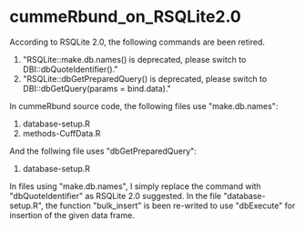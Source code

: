 # cummeRbund_on_RSQLite2.0

According to RSQLite 2.0, the following commands are been retired.
1. "RSQLite::make.db.names() is deprecated, please switch to DBI::dbQuoteIdentifier()."
2. "RSQLite::dbGetPreparedQuery() is deprecated, please switch to DBI::dbGetQuery(params = bind.data)."

In cummeRbund source code, the following files use "make.db.names":
1. database-setup.R
2. methods-CuffData.R

And the follwing file uses "dbGetPreparedQuery":
1. database-setup.R



In files using "make.db.names", I simply replace the command with "dbQuoteIdentifier" as RSQLite 2.0 suggested.
In the file "database-setup.R", the function "bulk_insert" is been re-writed to use "dbExecute" for insertion of the given data frame.

